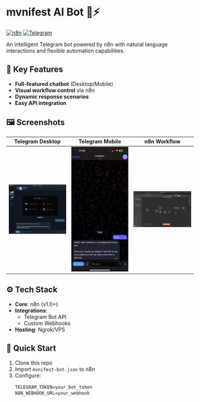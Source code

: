 # mvnifest AI Bot 🤖⚡

[![n8n](https://img.shields.io/badge/Powered%20by-n8n-13BAA8)](https://n8n.io) 
[![Telegram](https://img.shields.io/badge/Telegram-Bot-2CA5E0)](https://core.telegram.org/bots)

An intelligent Telegram bot powered by n8n with natural language interactions and flexible automation capabilities.

## 🌟 Key Features
- **Full-featured chatbot** (Desktop/Mobile)
- **Visual workflow control** via n8n
- **Dynamic response scenarios**
- **Easy API integration**

## 🖼️ Screenshots
<div align="center">

| Telegram Desktop | Telegram Mobile | n8n Workflow |
|------------------|-----------------|--------------|
| <img src="screenshots/telegram-desktop.jpg" width="250"> | <img src="screenshots/telegram-mobile.jpg" width="250"> | <img src="screenshots/n8n-workflow.png" width="250"> |

</div>

## ⚙️ Tech Stack
- **Core**: n8n (v1.0+)
- **Integrations**:
  - Telegram Bot API
  - Custom Webhooks
- **Hosting**: Ngrok/VPS

## 🚀 Quick Start
1. Clone this repo
2. Import `mvnifest-bot.json` to n8n
3. Configure:
   ```env
   TELEGRAM_TOKEN=your_bot_token
   N8N_WEBHOOK_URL=your_webhook
